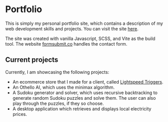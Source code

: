 # Portfolio

This is simply my personal portfolio site, which contains a description of my web development skills and projects. You can visit the site [here](https://ryangroch.github.io/portfolio/).

The site was created with vanilla Javascript, SCSS, and Vite as the build tool. The website [formsubmit.co](https://formsubmit.co/) handles the contact form.

## Current projects

Currently, I am showcasing the following projects:

- An ecommerce store that I made for a client, called [Lightspeed Triggers](https://lightspeed-triggers.vercel.app/).
- An Othello AI, which uses the minimax algorithm.
- A Sudoku generator and solver, which uses recursive backtracking to generate random Sudoku puzzles and solve them. The user can also play through the puzzles, if they so choose.
- A desktop application which retrieves and displays local electricity prices.
